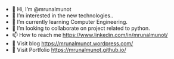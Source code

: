 - 👋 Hi, I’m @mrunalmunot
- 👀 I’m interested in the new technologies..
- 🌱 I’m currently learning Computer Engineering.
- 💞️ I’m looking to collaborate on project related to python.
- 📫 How to reach me https://www.linkedin.com/in/mrunalmunot/
- 📝 Visit blog https://mrunalmunot.wordpress.com/
- 💼 Visit Portfolio https://mrunalmunot.github.io/
